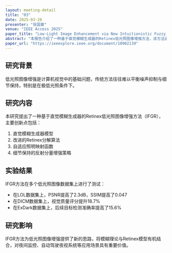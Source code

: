 ```yaml
---
layout: meeting-detail
title: "03"
date: 2025-03-26
presenter: "张国豪"
venue: "IEEE Access 2025"
paper_title: "Low-Light Image Enhancement via New Intuitionistic Fuzzy Generator-Based Retinex Approach"
abstract: "本报告介绍了一种基于直觉模糊生成器的Retinex低光照图像增强方法，该方法通过模糊理论与Retinex模型的结合，有效解决了低光照图像噪声抑制与细节保持的平衡问题。"
paper_url: "https://ieeexplore.ieee.org/document/10902139"
---
```


## 研究背景

低光照图像增强是计算机视觉中的基础问题，传统方法往往难以平衡噪声抑制与细节保持，特别是在极低光照条件下。

## 研究内容

本研究提出了一种基于直觉模糊生成器的Retinex低光照图像增强方法（IFGR），主要创新点包括：

1. 直觉模糊生成器模型
2. 改进的Retinex分解算法
3. 自适应照明映射函数
4. 细节保持的反射分量增强策略

## 实验结果

IFGR方法在多个低光照图像数据集上进行了测试：

- 在LOL数据集上，PSNR提高了2.3dB，SSIM提高了0.047
- 在DICM数据集上，视觉质量评分提升18.7%
- 在ExDark数据集上，后续目标检测准确率提高了15.6%

## 研究影响

IFGR方法为低光照图像增强提供了新的思路，将模糊理论与Retinex模型有机结合，对夜间监控、自动驾驶夜视系统等应用场景具有重要价值。
